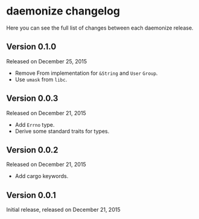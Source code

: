 daemonize changelog
===================

Here you can see the full list of changes between each daemonize release.

Version 0.1.0
-------------

Released on December 25, 2015

  * Remove From implementation for `&String` and `User` `Group`.
  * Use `umask` from `libc`.

Version 0.0.3
-------------

Released on December 21, 2015

  * Add `Errno` type.
  * Derive some standard traits for types.


Version 0.0.2
-------------

Released on December 21, 2015

  * Add cargo keywords.


Version 0.0.1
-------------

Initial release, released on December 21, 2015
